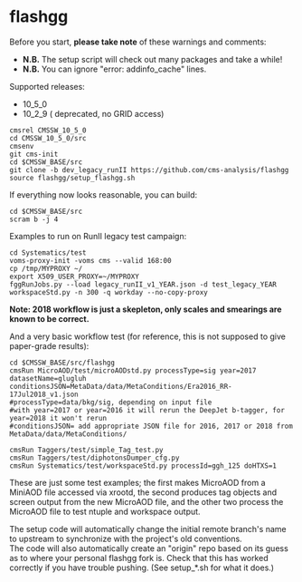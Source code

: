 flashgg
=======

Before you start, **please take note** of these warnings and comments:
* **N.B.** The setup script will check out many packages and take a while!
* **N.B.** You can ignore "error: addinfo_cache" lines. 

Supported releases:
* 10_5_0
* 10_2_9 ( deprecated, no GRID access)

 ```
 cmsrel CMSSW_10_5_0
 cd CMSSW_10_5_0/src
 cmsenv
 git cms-init
 cd $CMSSW_BASE/src 
 git clone -b dev_legacy_runII https://github.com/cms-analysis/flashgg 
 source flashgg/setup_flashgg.sh
 ```

If everything now looks reasonable, you can build:
 ```
 cd $CMSSW_BASE/src
 scram b -j 4
 ```

Examples to run on RunII legacy test campaign:
 ```
 cd Systematics/test
 voms-proxy-init -voms cms --valid 168:00
 cp /tmp/MYPROXY ~/
 export X509_USER_PROXY=~/MYPROXY
 fggRunJobs.py --load legacy_runII_v1_YEAR.json -d test_legacy_YEAR workspaceStd.py -n 300 -q workday --no-copy-proxy
 ```

**Note: 2018 workflow is just a skepleton, only scales and smearings are known to be correct.**

And a very basic workflow test (for reference, this is not supposed to give paper-grade results):
 ```
 cd $CMSSW_BASE/src/flashgg
cmsRun MicroAOD/test/microAODstd.py processType=sig year=2017 datasetName=glugluh conditionsJSON=MetaData/data/MetaConditions/Era2016_RR-17Jul2018_v1.json 
 #processType=data/bkg/sig, depending on input file
 #with year=2017 or year=2016 it will rerun the DeepJet b-tagger, for year=2018 it won't rerun
 #conditionsJSON= add appropriate JSON file for 2016, 2017 or 2018 from MetaData/data/MetaConditions/
 
 cmsRun Taggers/test/simple_Tag_test.py
 cmsRun Taggers/test/diphotonsDumper_cfg.py
 cmsRun Systematics/test/workspaceStd.py processId=ggh_125 doHTXS=1
 ```

These are just some test examples; the first makes MicroAOD from a MiniAOD file accessed via xrootd, 
the second produces tag objects and screen output from the new MicroAOD file,
and the other two process the MicroAOD file to test ntuple and workspace output.

The setup code will automatically change the initial remote branch's name to upstream to synchronize with the project's old conventions.  
The code will also automatically create an "origin" repo based on its guess as to where your personal flashgg fork is.
Check that this has worked correctly if you have trouble pushing.  (See setup_*.sh for what it does.)

